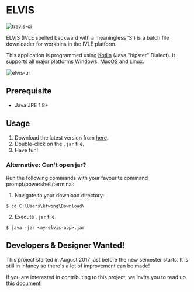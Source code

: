 # ELVIS

![travis-ci](https://travis-ci.org/kfwong/elvis.svg?branch=master)

ELVIS (IVLE spelled backward with a meaningless 'S') is a batch file downloader for workbins in the IVLE platform. 

This application is programmed using [Kotlin](https://kotlinlang.org/) (Java "hipster" Dialect). It supports all major platforms Windows, MacOS and Linux.

![elvis-ui](http://sm.uploads.im/d/9JsBa.png)

## Prerequisite
- Java JRE 1.8+

## Usage

1. Download the latest version from [here](https://github.com/kfwong/elvis/releases).
2. Double-click on the `.jar` file.
3. Have fun!

### Alternative: Can't open jar?
Run the following commands with your favourite command prompt/powershell/terminal:

1. Navigate to your download directory:
```
$ cd C:\Users\kfwong\Download\
```

2. Execute `.jar` file
```
$ java -jar <my-elvis-app>.jar
```

## Developers & Designer Wanted!
This project started in August 2017 just before the new semester starts. It is still in infancy so there's a lot of improvement can be made!

If you are interested in contributing to this project, we invite you to read up [this document](https://github.com/kfwong/elvis/blob/master/doc/developer-manual.md)!